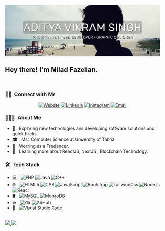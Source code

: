 <img src="https://raw.githubusercontent.com/AVS1508/AVS1508/master/assets/Aditya%20Vikram%20Singh%20Banner.png">

<h2> Hey there! I'm Milad Fazelian.</h2>
</br>
<h3> 🤝🏻 &nbsp;Connect with Me </h3>

<p align="center">
<a href="https://www.devmilad.ir/"><img alt="Website" src="https://img.shields.io/badge/Website-www.devmilad.ir-blue?style=flat-square&logo=google-chrome"></a>
<a href="https://www.linkedin.com/in/milad-fazelian/"><img alt="LinkedIn" src="https://img.shields.io/badge/LinkedIn-milad fazelian-blue?style=flat-square&logo=linkedin"></a>
<a href="https://www.instagram.com/devmilad/"><img alt="Instagram" src="https://img.shields.io/badge/Instagram-devmilad__-blue?style=flat-square&logo=instagram"></a>
<a href="mailto:fazelianmilad3@gmail.com"><img alt="Email" src="https://img.shields.io/badge/Email-fazelianmilad3@gmail.com-blue?style=flat-square&logo=gmail"></a>
</p>


<h3> 👨🏻‍💻 &nbsp;About Me </h3>

- 🤔 &nbsp; Exploring new technologies and developing software solutions and quick hacks.
- 🎓 &nbsp; Msc Computer Science  at University of Tabriz.
- 💼 &nbsp; Working as a Freelancer.
- 🌱 &nbsp; Learning more about ReactJS, NextJS , Blockchain Technology.

<h3> 🛠 &nbsp;Tech Stack</h3>

- 💻 &nbsp;
  ![PHP](https://img.shields.io/badge/php-indigo)
  ![Java](https://img.shields.io/badge/-Java-333333?style=flat&logo=Java&logoColor=007396)
  ![C++](https://img.shields.io/badge/-C++-333333?style=flat&logo=C%2B%2B&logoColor=00599C)
- 🌐 &nbsp;
  ![HTML5](https://img.shields.io/badge/-HTML5-333333?style=flat&logo=HTML5)
  ![CSS](https://img.shields.io/badge/-CSS-333333?style=flat&logo=CSS3&logoColor=1572B6)
  ![JavaScript](https://img.shields.io/badge/-JavaScript-333333?style=flat&logo=javascript)
  ![Bootstrap](https://img.shields.io/badge/-Bootstrap-333333?style=flat&logo=bootstrap&logoColor=563D7C)
  ![TailwindCss](https://img.shields.io/badge/tailwind-skyblue)
  ![Node.js](https://img.shields.io/badge/-Node.js-333333?style=flat&logo=node.js)
  ![React](https://img.shields.io/badge/-React-333333?style=flat&logo=react)
- 🛢 &nbsp;
  ![MySQL](https://img.shields.io/badge/-MySQL-333333?style=flat&logo=mysql)
  ![MongoDB](https://img.shields.io/badge/-MongoDB-333333?style=flat&logo=mongodb)
- ⚙️ &nbsp;
  ![Git](https://img.shields.io/badge/-Git-333333?style=flat&logo=git)
  ![GitHub](https://img.shields.io/badge/-GitHub-333333?style=flat&logo=github)
- 🔧 &nbsp;
  ![Visual Studio Code](https://img.shields.io/badge/-Visual%20Studio%20Code-333333?style=flat&logo=visual-studio-code&logoColor=007ACC)


<br/>

<a href="https://github.com/devmilad">
  <img height="180em" src="https://github-readme-stats.vercel.app/api?username=devmilad&theme=buefy&show_icons=true" />
  <img height="180em" src="https://github-readme-stats.vercel.app/api/top-langs/?username=devmilad&theme=buefy&layout=compact" />
</a>

